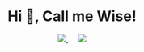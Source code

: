 <h1 align="center">Hi 👋, Call me Wise!</h1>

<p align="center">
  <a href="https://github.com/nicholaswisee">
    <img src="https://github-readme-stats-nicholas-wise-saragihs-projects.vercel.app/api?username=nicholaswisee&show_icons=true&theme=nightowl" />
  </a>
  &nbsp;&nbsp;&nbsp;&nbsp;
    <a href="https://github.com/nicholaswisee">
    <img src="https://github-readme-stats-nicholas-wise-saragihs-projects.vercel.app/api/top-langs/?username=nicholaswisee&layout=donut&theme=nightowl" />
  </a>
</p>

